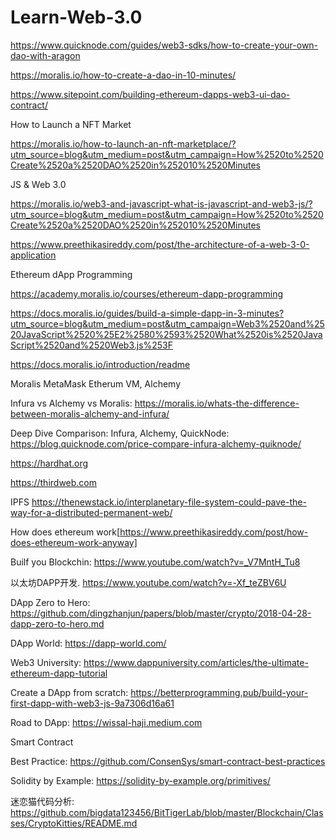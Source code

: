 # Learn-Web-3.0
https://www.quicknode.com/guides/web3-sdks/how-to-create-your-own-dao-with-aragon

https://moralis.io/how-to-create-a-dao-in-10-minutes/

https://www.sitepoint.com/building-ethereum-dapps-web3-ui-dao-contract/

How to Launch a NFT Market

https://moralis.io/how-to-launch-an-nft-marketplace/?utm_source=blog&utm_medium=post&utm_campaign=How%2520to%2520Create%2520a%2520DAO%2520in%252010%2520Minutes

JS & Web 3.0

https://moralis.io/web3-and-javascript-what-is-javascript-and-web3-js/?utm_source=blog&utm_medium=post&utm_campaign=How%2520to%2520Create%2520a%2520DAO%2520in%252010%2520Minutes

https://www.preethikasireddy.com/post/the-architecture-of-a-web-3-0-application


Ethereum dApp Programming

https://academy.moralis.io/courses/ethereum-dapp-programming


https://docs.moralis.io/guides/build-a-simple-dapp-in-3-minutes?utm_source=blog&utm_medium=post&utm_campaign=Web3%2520and%2520JavaScript%2520%25E2%2580%2593%2520What%2520is%2520JavaScript%2520and%2520Web3.js%253F


https://docs.moralis.io/introduction/readme


Moralis
MetaMask
Etherum VM,
Alchemy


Infura vs Alchemy vs Moralis: https://moralis.io/whats-the-difference-between-moralis-alchemy-and-infura/

Deep Dive Comparison: Infura, Alchemy, QuickNode: https://blog.quicknode.com/price-compare-infura-alchemy-quiknode/

https://hardhat.org


https://thirdweb.com


IPFS
https://thenewstack.io/interplanetary-file-system-could-pave-the-way-for-a-distributed-permanent-web/

How does ethereum work[https://www.preethikasireddy.com/post/how-does-ethereum-work-anyway]

Builf you Blockchin: https://www.youtube.com/watch?v=_V7MntH_Tu8

以太坊DAPP开发. https://www.youtube.com/watch?v=-Xf_teZBV6U

DApp Zero to Hero:  https://github.com/dingzhanjun/papers/blob/master/crypto/2018-04-28-dapp-zero-to-hero.md

DApp World:  https://dapp-world.com/

Web3 University: https://www.dappuniversity.com/articles/the-ultimate-ethereum-dapp-tutorial

Create a DApp from scratch: https://betterprogramming.pub/build-your-first-dapp-with-web3-js-9a7306d16a61

Road to DApp:  https://wissal-haji.medium.com


Smart Contract

Best Practice: https://github.com/ConsenSys/smart-contract-best-practices

Solidity by Example: https://solidity-by-example.org/primitives/

迷恋猫代码分析: https://github.com/bigdata123456/BitTigerLab/blob/master/Blockchain/Classes/CryptoKitties/README.md
